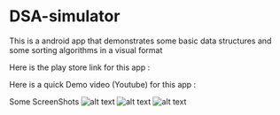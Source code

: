 # DSA-simulator
This is a android app that demonstrates some basic data structures and some sorting algorithms in a visual format

Here is the play store link for this app :


Here is a quick Demo video (Youtube) for this app :


Some ScreenShots
![alt text](https://github.com/[OmkarHub56]/[DSA-simulator]/blob/[master]/1671532377217.jpg?raw=true)
![alt text](https://github.com/[username]/[reponame]/blob/[branch]/image.jpg?raw=true)
![alt text](https://github.com/[username]/[reponame]/blob/[branch]/image.jpg?raw=true)
